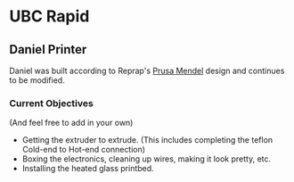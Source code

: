 UBC Rapid
=========

Daniel Printer
--------------

Daniel was built according to Reprap's [Prusa Mendel](http://reprap.org/wiki/Prusa_Mendel) design and continues to be modified.

### Current Objectives

(And feel free to add in your own)

* Getting the extruder to extrude. (This includes completing the teflon Cold-end to Hot-end connection)
* Boxing the electronics, cleaning up wires, making it look pretty, etc.
* Installing the heated glass printbed.